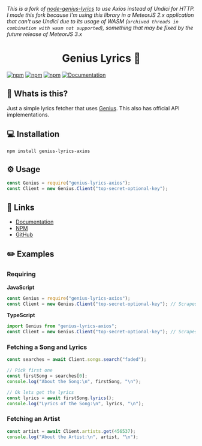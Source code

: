 _This is a fork of [node-genius-lyrics](https://github.com/zyrouge/node-genius-lyrics) to use Axios instead of Undici for HTTP. I made this fork because I'm using this library in a MeteorJS 2.x application that can't use Undici due to its usage of WASM (`archived threads in combination with wasm not supported`), something that may be fixed by the future release of MeteorJS 3.x_

<h1 align="center">Genius Lyrics 🎵</h1>

[![npm](https://img.shields.io/npm/v/genius-lyrics)](https://npmjs.com/package/genius-lyrics)
[![npm](https://img.shields.io/npm/dw/genius-lyrics)](https://npmjs.com/package/genius-lyrics)
[![npm](https://img.shields.io/npm/l/genius-lyrics)](https://npmjs.com/package/genius-lyrics)
[![Documentation](https://github.com/zyrouge/node-genius-lyrics/actions/workflows/docs.yml/badge.svg?branch=master)](https://github.com/zyrouge/node-genius-lyrics/actions/workflows/docs.yml)

## 🤔 Whats is this?

Just a simple lyrics fetcher that uses [Genius](https://genius.com). This also has official API implementations.

## 💻 Installation

```
npm install genius-lyrics-axios
```

## ⚙️ Usage

```js
const Genius = require("genius-lyrics-axios");
const Client = new Genius.Client("top-secret-optional-key");
```

## 📎 Links

-   [Documentation](https://genius-lyrics.js.org/)
-   [NPM](https://npmjs.com/genius-lyrics)
-   [GitHub](https://github.com/zyrouge/node-genius-lyrics)

## ✏️ Examples

### Requiring

**JavaScript**

```js
const Genius = require("genius-lyrics-axios");
const Client = new Genius.Client("top-secret-optional-key"); // Scrapes if no key is provided
```

**TypeScript**

```ts
import Genius from "genius-lyrics-axios";
const Client = new Genius.Client("top-secret-optional-key"); // Scrapes if no key is provided
```

### Fetching a Song and Lyrics

```js
const searches = await Client.songs.search("faded");

// Pick first one
const firstSong = searches[0];
console.log("About the Song:\n", firstSong, "\n");

// Ok lets get the lyrics
const lyrics = await firstSong.lyrics();
console.log("Lyrics of the Song:\n", lyrics, "\n");
```

### Fetching an Artist

```js
const artist = await Client.artists.get(456537);
console.log("About the Artist:\n", artist, "\n");
```

<br>
